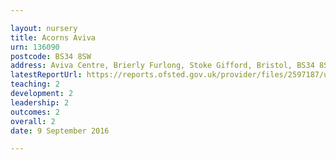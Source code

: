 ```yaml
---

layout: nursery
title: Acorns Aviva
urn: 136090
postcode: BS34 8SW
address: Aviva Centre, Brierly Furlong, Stoke Gifford, Bristol, BS34 8SW
latestReportUrl: https://reports.ofsted.gov.uk/provider/files/2597187/urn/136090.pdf
teaching: 2
development: 2
leadership: 2
outcomes: 2
overall: 2
date: 9 September 2016

---
```

